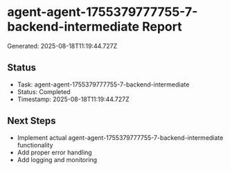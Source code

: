 # agent-agent-1755379777755-7-backend-intermediate Report

Generated: 2025-08-18T11:19:44.727Z

## Status
- Task: agent-agent-1755379777755-7-backend-intermediate
- Status: Completed
- Timestamp: 2025-08-18T11:19:44.727Z

## Next Steps
- Implement actual agent-agent-1755379777755-7-backend-intermediate functionality
- Add proper error handling
- Add logging and monitoring
